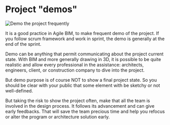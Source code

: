 # Project "demos"

![Demo the project frequently](../../.gitbook/assets/undraw_virtual_reality_y5ig.png)

It is a good practice in Agile BIM, to make frequent demo of the project. If you follow scrum framework and work in sprint, the demo is generally at the end of the sprint. 

Demo can be anything that permit communicating about the project current state. With BIM and more generally drawing in 3D, it is possible to be quite realistic and allow every professional in the assistance: architects, engineers, client, or construction company to dive into the project. 

But demo purpose is of course NOT to show a final project state. So you should be clear with your public that some element with be sketchy or not well-defined. 

But taking the risk to show the project often, make that all the team is involved in the design process. It follows its advancement and can give early feedbacks. That will save the team precious time and help you refocus or alter the program or architecture solution early.



